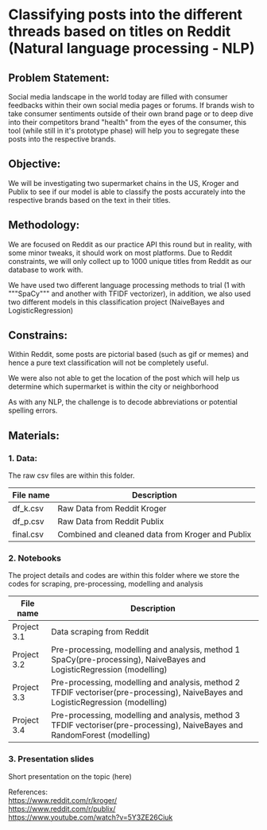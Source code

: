 
# Classifying posts into the different threads based on titles on Reddit (Natural language processing - NLP)

## Problem Statement:
Social media landscape in the world today are filled with consumer feedbacks within their own social media pages
or forums. If brands wish to take consumer sentiments outside of their own brand page or to deep dive into
their competitors brand "health" from the eyes of the consumer, this tool (while still in it's prototype phase) will help you to segregate these posts into the respective brands.

## Objective:
We will be investigating two supermarket chains in the US, Kroger and Publix to see if our model is able to
classify the posts accurately into the respective brands based on the text in their titles.


## Methodology:
We are focused on Reddit as our practice API this round but in reality, with some minor tweaks, it should work on most
platforms. Due to Reddit constraints, we will only collect up to 1000 unique titles from Reddit as our database to
work with.

We have used two different language processing methods to trial (1 with """SpaCy""" and another with TFIDF vectorizer),
in addition, we also used two different models in this classification project (NaiveBayes and LogisticRegression)

## Constrains:
Within Reddit, some posts are pictorial based (such as gif or memes) and hence a pure text classification will not be 
completely useful.
           
We were also not able to get the location of the post which will help us determine which supermarket is within the city
or neighborhood
           
As with any NLP, the challenge is to decode abbreviations or potential spelling errors.

## Materials: 

   ### 1. Data:
   The raw csv files are within this folder.
   
|File name | Description                                     |
|----------|-------------------------------------------------|
|df_k.csv  | Raw Data from Reddit Kroger                     |
|df_p.csv  | Raw Data from Reddit Publix                     |
|final.csv | Combined and cleaned data from Kroger and Publix|
    
   ### 2. Notebooks
   The project details and codes are within this folder where we store the codes for
   scraping, pre-processing, modelling and analysis 
   
|File name    |   Description                                                                                       |
|-------------|-----------------------------------------------------------------------------------------------------|
|Project 3.1  | Data scraping from Reddit                                                                           |
|Project 3.2  |Pre-processing, modelling and analysis, method 1 SpaCy(pre-processing), NaiveBayes and LogisticRegression (modelling)|
|Project 3.3  | Pre-processing, modelling and analysis, method 2 TFDIF vectoriser(pre-processing), NaiveBayes and   LogisticRegression (modelling)|
|Project 3.4  | Pre-processing, modelling and analysis, method 3 TFDIF vectoriser(pre-processing), NaiveBayes and   RandomForest (modelling)|

   ### 3. Presentation slides
   Short presentation on the topic (here)
      
References:<br>
https://www.reddit.com/r/kroger/ <br>
https://www.reddit.com/r/publix/ <br>
https://www.youtube.com/watch?v=5Y3ZE26Ciuk


```python

```


```python

```

